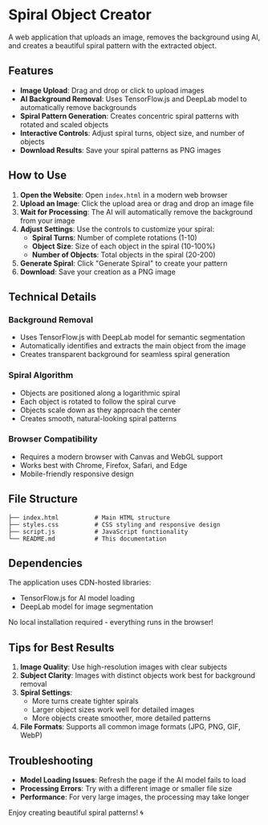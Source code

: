 # Spiral Object Creator

A web application that uploads an image, removes the background using AI, and creates a beautiful spiral pattern with the extracted object.

## Features

- **Image Upload**: Drag and drop or click to upload images
- **AI Background Removal**: Uses TensorFlow.js and DeepLab model to automatically remove backgrounds
- **Spiral Pattern Generation**: Creates concentric spiral patterns with rotated and scaled objects
- **Interactive Controls**: Adjust spiral turns, object size, and number of objects
- **Download Results**: Save your spiral patterns as PNG images

## How to Use

1. **Open the Website**: Open `index.html` in a modern web browser
2. **Upload an Image**: Click the upload area or drag and drop an image file
3. **Wait for Processing**: The AI will automatically remove the background from your image
4. **Adjust Settings**: Use the controls to customize your spiral:
   - **Spiral Turns**: Number of complete rotations (1-10)
   - **Object Size**: Size of each object in the spiral (10-100%)
   - **Number of Objects**: Total objects in the spiral (20-200)
5. **Generate Spiral**: Click "Generate Spiral" to create your pattern
6. **Download**: Save your creation as a PNG image

## Technical Details

### Background Removal
- Uses TensorFlow.js with DeepLab model for semantic segmentation
- Automatically identifies and extracts the main object from the image
- Creates transparent background for seamless spiral generation

### Spiral Algorithm
- Objects are positioned along a logarithmic spiral
- Each object is rotated to follow the spiral curve
- Objects scale down as they approach the center
- Creates smooth, natural-looking spiral patterns

### Browser Compatibility
- Requires a modern browser with Canvas and WebGL support
- Works best with Chrome, Firefox, Safari, and Edge
- Mobile-friendly responsive design

## File Structure

```
├── index.html          # Main HTML structure
├── styles.css          # CSS styling and responsive design
├── script.js           # JavaScript functionality
└── README.md           # This documentation
```

## Dependencies

The application uses CDN-hosted libraries:
- TensorFlow.js for AI model loading
- DeepLab model for image segmentation

No local installation required - everything runs in the browser!

## Tips for Best Results

1. **Image Quality**: Use high-resolution images with clear subjects
2. **Subject Clarity**: Images with distinct objects work best for background removal
3. **Spiral Settings**: 
   - More turns create tighter spirals
   - Larger object sizes work well for detailed images
   - More objects create smoother, more detailed patterns
4. **File Formats**: Supports all common image formats (JPG, PNG, GIF, WebP)

## Troubleshooting

- **Model Loading Issues**: Refresh the page if the AI model fails to load
- **Processing Errors**: Try with a different image or smaller file size
- **Performance**: For very large images, the processing may take longer

Enjoy creating beautiful spiral patterns! 🌀
